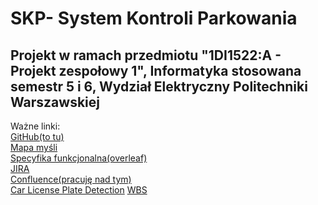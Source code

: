 # SKP- System Kontroli Parkowania
## Projekt w ramach przedmiotu "1DI1522:A - Projekt zespołowy 1", Informatyka stosowana semestr 5 i 6, Wydział Elektryczny Politechniki Warszawskiej<br>
Ważne linki: <br>
[GitHub(to tu)](https://github.com/micha5555/SKP)<br>
[Mapa myśli](https://miro.com/app/board/uXjVPFXnzfw=/)<br>
[Specyfika funkcjonalna(overleaf)](https://www.overleaf.com/2382459472pvjzskvtpqyz)<br>
[JIRA](https://syskopo.atlassian.net/jira/software/projects/SKP/boards/1)<br>
[Confluence(pracuję nad tym)](https://syskopo.atlassian.net/wiki/spaces/SKP/overview?homepageId=163843)<br>
[Car License Plate Detection](https://www.kaggle.com/datasets/andrewmvd/car-plate-detection?fbclid=IwAR2Jelhe944Y5rgVW_zfEdjmrSybMzMygF_ShegSG_ITz0KTcAk0Dhm_mnc)
[WBS](https://miro.com/app/board/uXjVPBiZZL0=/)
